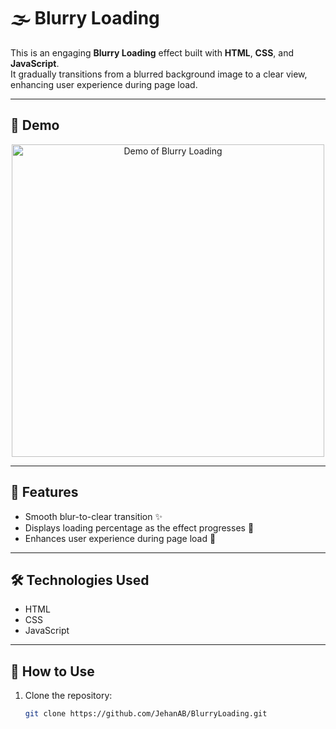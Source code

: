 # 🌫️ Blurry Loading

This is an engaging **Blurry Loading** effect built with **HTML**, **CSS**, and **JavaScript**.  
It gradually transitions from a blurred background image to a clear view, enhancing user experience during page load.

---

## 📸 Demo

<p align="center">
  <img src="demo.gif" alt="Demo of Blurry Loading" width="500"/>
</p>

---

## 🚀 Features
- Smooth blur-to-clear transition ✨  
- Displays loading percentage as the effect progresses 🎨  
- Enhances user experience during page load 📱

---

## 🛠️ Technologies Used
- HTML  
- CSS  
- JavaScript  

---

## 📂 How to Use
1. Clone the repository:
   ```bash
   git clone https://github.com/JehanAB/BlurryLoading.git
